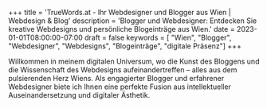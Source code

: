 +++
title = 'TrueWords.at - Ihr Webdesigner und Blogger aus Wien  | Webdesign & Blog'
description = 'Blogger und Webdesigner: Entdecken Sie kreative Webdesigns und persönliche Blogeinträge aus Wien.'
date = 2023-01-01T08:00:00-07:00
draft = false
keywords = [ "Wien", "Blogger", "Webdesigner", "Webdesigns", "Blogeinträge", "digitale Präsenz"]
+++

Willkommen in meinem digitalen Universum, wo die Kunst des Bloggens und die Wissenschaft des Webdesigns aufeinandertreffen – alles aus dem pulsierenden Herz Wiens. Als engagierter Blogger und erfahrener Webdesigner biete ich Ihnen eine perfekte Fusion aus intellektueller Auseinandersetzung und digitaler Ästhetik.